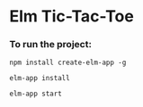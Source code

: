# Elm Tic-Tac-Toe

### To run the project:

`npm install create-elm-app -g`


`elm-app install`


`elm-app start`
